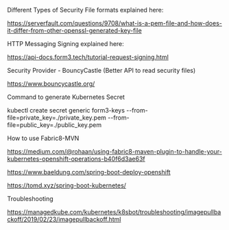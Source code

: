 Different Types of Security File formats explained here:

https://serverfault.com/questions/9708/what-is-a-pem-file-and-how-does-it-differ-from-other-openssl-generated-key-file

HTTP Messaging Signing explained here:

https://api-docs.form3.tech/tutorial-request-signing.html

Security Provider - BouncyCastle (Better API to read security files)
 
https://www.bouncycastle.org/

Command to generate Kubernetes Secret

kubectl create secret generic form3-keys --from-file=private_key=./private_key.pem --from-file=public_key=./public_key.pem

How to use Fabric8-MVN

https://medium.com/@rohaan/using-fabric8-maven-plugin-to-handle-your-kubernetes-openshift-operations-b40f6d3ae63f

https://www.baeldung.com/spring-boot-deploy-openshift

https://tomd.xyz/spring-boot-kubernetes/


Troubleshooting

https://managedkube.com/kubernetes/k8sbot/troubleshooting/imagepullbackoff/2019/02/23/imagepullbackoff.html